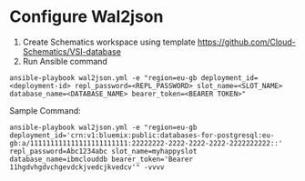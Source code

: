 # Configure Wal2json

1. Create Schematics workspace using template https://github.com/Cloud-Schematics/VSI-database
2. Run Ansible command
```
ansible-playbook wal2json.yml -e "region=eu-gb deployment_id=<deployment-id> repl_password=<REPL_PASSWORD> slot_name=<SLOT_NAME> database_name=<DATABASE_NAME> bearer_token=<BEARER TOKEN>"
```

Sample Command:
```
ansible-playbook wal2json.yml -e "region=eu-gb deployment_id='crn:v1:bluemix:public:databases-for-postgresql:eu-gb:a/111111111111111111111111:22222222-2222-2222-2222-2222222222::' repl_password=Abc1234abc slot_name=myhappyslot database_name=ibmclouddb bearer_token='Bearer 11hgdvhgdvchgevdckjvedcjkvedcv'" -vvvv
```